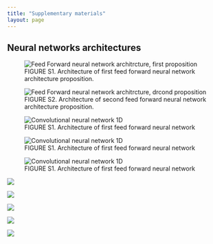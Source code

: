 ```yaml
---
title: "Supplementary materials"
layout: page
---
```


<style>
    .caption-title{
        font-weight: 400;
        collor:rgb(56, 56, 223)
    }
</style>

## Neural networks architectures

<figure>
  <img src="../media/ff1.svg" alt="Feed Forward neural network architrcture, first proposition ">
  <figcaption><span class="caption-title">FIGURE S1.</span> Architecture of first feed forward neural network architecture proposition.</figcaption>
</figure>


<figure>
  <img src="../media/ff2.svg" alt="Feed Forward neural network architrcture, drcond proposition">
  <figcaption><span class="caption-title">FIGURE S2.</span> Architecture of second feed forward neural network architecture proposition.</figcaption>
</figure>

<figure>
  <img src="../media/cnn1d.svg" alt="Convolutional neural network 1D">
  <figcaption><span class="caption-title">FIGURE S1.</span> Architecture of first feed forward neural network</figcaption>
</figure>

<figure>
  <img src="../media/cnn1d.svg" alt="Convolutional neural network 1D">
  <figcaption><span class="caption-title">FIGURE S1.</span> Architecture of first feed forward neural network</figcaption>
</figure>

<figure>
  <img src="../media/cnn1d.svg" alt="Convolutional neural network 1D">
  <figcaption><span class="caption-title">FIGURE S1.</span> Architecture of first feed forward neural network</figcaption>
</figure>

![](../media/cnn1d.svg)

![](../media/cnn2d.svg)

![](../media/ff1.svg)

![](../media/ff2.svg)

![](../media/lstm.svg)
